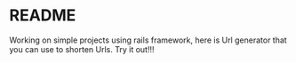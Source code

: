 # README

Working on simple projects using rails framework, here is Url generator that you can use to shorten Urls. Try it out!!!

